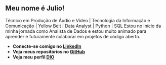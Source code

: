 ## Meu nome é Julio!

Técnico em Produção de Áudio e Vídeo | Tecnologia da Informação e Comunicação | Yellow Belt | Data Analyst | Python | SQL
Estou no início da minha jornada como Analista de Dados e estou muito animado para aprender e futuramente colaborar em projetos de código aberto.

- **Conecte-se comigo no [LinkedIn](https://www.linkedin.com/in/julio-marçal-6a1554203)**
- **Veja meus repositórios no [GitHub](https://github.com/Julio-MA)**
- **Veja meu perfil [DIO](https://www.dio.me/users/juliomarcal341)**